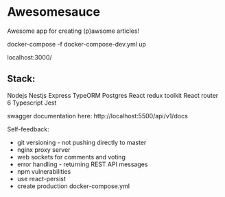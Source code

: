 # Awesomesauce

Awesome app for creating (p)awsome articles!

docker-compose -f docker-compose-dev.yml up

localhost:3000/

## Stack:
Nodejs
Nestjs
Express
TypeORM
Postgres
React redux toolkit
React router 6
Typescript
Jest

swagger documentation here: http://localhost:5500/api/v1/docs


Self-feedback:
- git versioning - not pushing directly to master
- nginx proxy server
- web sockets for comments and voting
- error handling - returning REST API messages
- npm vulnerabilities
- use react-persist
- create production docker-compose.yml
